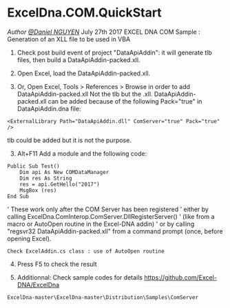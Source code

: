 # ExcelDna.COM.QuickStart

*Author [@Daniel NGUYEN](https://www.linkedin.com/in/nguyendaniel)*
July 27th 2017
EXCEL DNA COM Sample : Generation of an XLL file to be used in VBA

1. Check post build event of project "DataApiAddin": it will generate tlb files, then build a DataApiAddin-packed.xll.

2. Open Excel, load the DataApiAddin-packed.xll. 
2. Or, Open Excel, Tools > References > Browse in order to add DataApiAddin-packed.xll
Not the tlb but the .xll. DataApiAddin-packed.xll can be added because of the following Pack="true" in DataApiAddin.dna file:

```
<ExternalLibrary Path="DataApiAddin.dll" ComServer="true" Pack="true" />
```

tlb could be added but it is not the purpose.

3. Alt+F11 
Add a module and the following code:


```
Public Sub Test()
    Dim api As New COMDataManager
    Dim res As String    
    res = api.GetHello("2017")
    MsgBox (res)
End Sub
```


' These work only after the COM Server has been registered
' either by calling ExcelDna.ComInterop.ComServer.DllRegisterServer() 
' (like from a macro or AutoOpen routine in the Excel-DNA addin)
' or by calling "regsvr32 DataApiAddin-packed.xll" from a command prompt (once, before opening Excel).

```
Check ExcelAddin.cs class : use of AutoOpen routine
```

4. Press F5 to check the result

5. Additionnal: Check sample codes for details https://github.com/Excel-DNA/ExcelDna
```
ExcelDna-master\ExcelDna-master\Distribution\Samples\ComServer 
```
